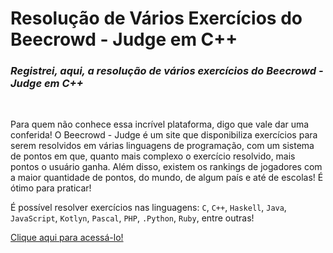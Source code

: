 # Resolução de Vários Exercícios do Beecrowd - Judge em C++

### _**Registrei, aqui, a resolução de vários exercícios do Beecrowd - Judge em C++**_

<br>

Para quem não conhece essa incrível plataforma, digo que vale dar uma conferida! O Beecrowd - Judge é um site que disponibiliza exercícios para serem resolvidos em várias linguagens de programação, com um sistema de pontos em que, quanto mais complexo o exercício resolvido, mais pontos o usuário ganha. Além disso, existem os rankings de jogadores com a maior quantidade de pontos, do mundo, de algum país e até de escolas! É ótimo para praticar!

É possível resolver exercícios nas linguagens: `C`, `C++`, `Haskell`, `Java`, `JavaScript`, `Kotlyn`, `Pascal`, `PHP`, `.Python`, `Ruby`, entre outras!

<a href="https://www.beecrowd.com.br/judge/pt">Clique aqui para acessá-lo!</a>
